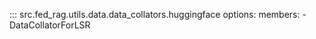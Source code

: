 <!-- markdownlint-disable-file MD041 -->

::: src.fed_rag.utils.data.data_collators.huggingface
    options:
      members:
        - DataCollatorForLSR
